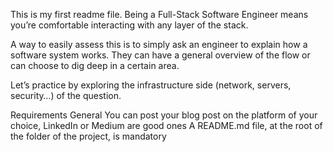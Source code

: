 This is my first readme file.
Being a Full-Stack Software Engineer means you’re comfortable interacting with any layer of the stack.

A way to easily assess this is to simply ask an engineer to explain how a software system works. They can have a general overview of the flow or can choose to dig deep in a certain area.

Let’s practice by exploring the infrastructure side (network, servers, security…) of the question.

Requirements
General
You can post your blog post on the platform of your choice, LinkedIn or Medium are good ones
A README.md file, at the root of the folder of the project, is mandatory
